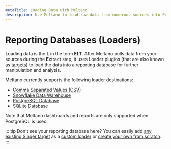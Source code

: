```yaml
---
metaTitle: Loading Data with Meltano
description: Use Meltano to load raw data from numerous sources into Postgres, Snowflake, and more. 
---
```


# Reporting Databases (Loaders)

**L**oading data is the **L** in the term **ELT**. After Meltano pulls data from your sources during the **E**xtract step, it uses Loader plugins (that are also known as [targets](/developer-tools/architecture.html#taps)) to load the data into a reporting database for further manipulation and analysis.

Meltano currently supports the following loader destinations:

- [Comma Separated Values (CSV)](/plugins/loaders/csv.html)
- [Snowflake Data Warehouse](/plugins/loaders/snowflake.html)
- [PostgreSQL Database](/plugins/loaders/postgres.html)
- [SQLite Database](/plugins/loaders/sqlite.html)

Note that Meltano dashboards and reports are only supported when PostgreSQL is used.

::: tip Don't see your reporting database here?
You can easily add [any existing Singer target](https://www.singer.io/#targets) as a [custom loader](/tutorials/create-a-custom-extractor.html#add-the-plugin-to-your-meltano-project-custom) or [create your own from scratch]([/tutorials/create-a-custom-extractor.html](https://github.com/singer-io/getting-started/blob/master/docs/RUNNING_AND_DEVELOPING.md#developing-a-target)).
:::
